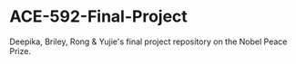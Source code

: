 # ACE-592-Final-Project
Deepika, Briley, Rong &amp; Yujie's final project repository on the Nobel Peace Prize.
